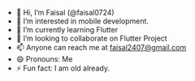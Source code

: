 - 👋 Hi, I’m Faisal (@faisal0724)
- 👀 I’m interested in mobile development.
- 🌱 I’m currently learning Flutter
- 💞️ I’m looking to collaborate on Flutter Project
- 📫 Anyone can reach me at faisal2407@gmail.com
- 😄 Pronouns: Me
- ⚡ Fun fact: I am old already.

<!---
faisal0724/faisal0724 is a ✨ special ✨ repository because its `README.md` (this file) appears on your GitHub profile.
You can click the Preview link to take a look at your changes.
--->

